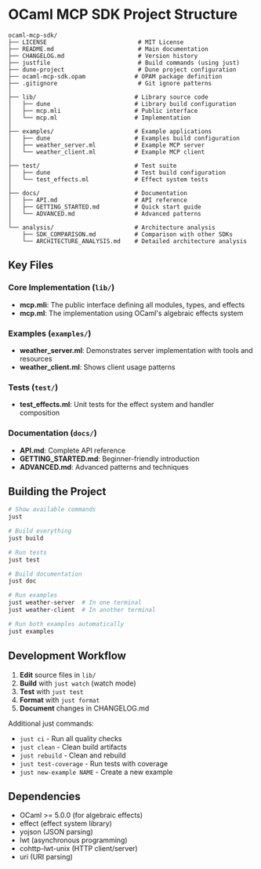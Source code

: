 # OCaml MCP SDK Project Structure

```
ocaml-mcp-sdk/
├── LICENSE                          # MIT License
├── README.md                        # Main documentation
├── CHANGELOG.md                     # Version history
├── justfile                         # Build commands (using just)
├── dune-project                     # Dune project configuration
├── ocaml-mcp-sdk.opam              # OPAM package definition
├── .gitignore                       # Git ignore patterns
│
├── lib/                            # Library source code
│   ├── dune                        # Library build configuration
│   ├── mcp.mli                     # Public interface
│   └── mcp.ml                      # Implementation
│
├── examples/                       # Example applications
│   ├── dune                        # Examples build configuration
│   ├── weather_server.ml           # Example MCP server
│   └── weather_client.ml           # Example MCP client
│
├── test/                           # Test suite
│   ├── dune                        # Test build configuration
│   └── test_effects.ml             # Effect system tests
│
├── docs/                           # Documentation
│   ├── API.md                      # API reference
│   ├── GETTING_STARTED.md          # Quick start guide
│   └── ADVANCED.md                 # Advanced patterns
│
└── analysis/                       # Architecture analysis
    ├── SDK_COMPARISON.md           # Comparison with other SDKs
    └── ARCHITECTURE_ANALYSIS.md    # Detailed architecture analysis
```

## Key Files

### Core Implementation (`lib/`)

- **mcp.mli**: The public interface defining all modules, types, and effects
- **mcp.ml**: The implementation using OCaml's algebraic effects system

### Examples (`examples/`)

- **weather_server.ml**: Demonstrates server implementation with tools and resources
- **weather_client.ml**: Shows client usage patterns

### Tests (`test/`)

- **test_effects.ml**: Unit tests for the effect system and handler composition

### Documentation (`docs/`)

- **API.md**: Complete API reference
- **GETTING_STARTED.md**: Beginner-friendly introduction
- **ADVANCED.md**: Advanced patterns and techniques

## Building the Project

```bash
# Show available commands
just

# Build everything
just build

# Run tests
just test

# Build documentation
just doc

# Run examples
just weather-server  # In one terminal
just weather-client  # In another terminal

# Run both examples automatically
just examples
```

## Development Workflow

1. **Edit** source files in `lib/`
2. **Build** with `just watch` (watch mode)
3. **Test** with `just test`
4. **Format** with `just format`
5. **Document** changes in CHANGELOG.md

Additional just commands:
- `just ci` - Run all quality checks
- `just clean` - Clean build artifacts
- `just rebuild` - Clean and rebuild
- `just test-coverage` - Run tests with coverage
- `just new-example NAME` - Create a new example

## Dependencies

- OCaml >= 5.0.0 (for algebraic effects)
- effect (effect system library)
- yojson (JSON parsing)
- lwt (asynchronous programming)
- cohttp-lwt-unix (HTTP client/server)
- uri (URI parsing)